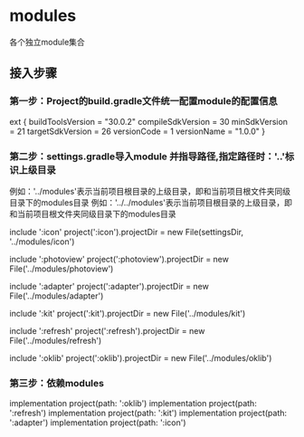 # modules
各个独立module集合
## 接入步骤
### 第一步：Project的build.gradle文件统一配置module的配置信息
ext {
    buildToolsVersion = "30.0.2"
    compileSdkVersion = 30
    minSdkVersion = 21
    targetSdkVersion = 26
    versionCode = 1
    versionName = "1.0.0"
}

### 第二步：settings.gradle导入module 并指导路径,指定路径时：'..'标识上级目录
例如：'../modules'表示当前项目根目录的上级目录，即和当前项目根文件夹同级目录下的modules目录 
例如：'../../modules'表示当前项目根目录的上级目录，即和当前项目根文件夹同级目录下的modules目录

include ':icon'
project(':icon').projectDir =
        new File(settingsDir, '../modules/icon')

include ':photoview'
project(':photoview').projectDir =
        new File('../modules/photoview')

include ':adapter'
project(':adapter').projectDir =
        new File('../modules/adapter')

include ':kit'
project(':kit').projectDir =
        new File('../modules/kit')

include ':refresh'
project(':refresh').projectDir =
        new File('../modules/refresh')

include ':oklib'
project(':oklib').projectDir =
        new File('../modules/oklib')

### 第三步：依赖modules
implementation project(path: ':oklib')
implementation project(path: ':refresh')
implementation project(path: ':kit')
implementation project(path: ':adapter')
implementation project(path: ':icon')

